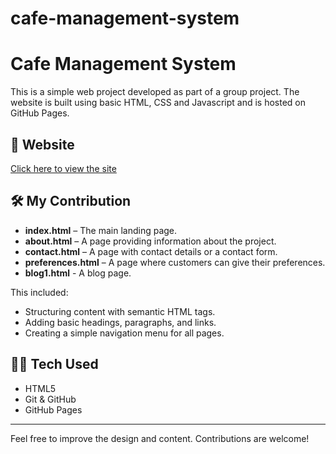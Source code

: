 # cafe-management-system
<!DOCTYPE html>
<html lang="en">
<head>
  <meta charset="UTF-8">
  <title>README</title>
</head>
<body>
  <h1>Cafe Management System</h1>

  <p>This is a simple web project developed as part of a group project. The website is built using basic HTML, CSS and Javascript and is hosted on GitHub Pages.</p>

  <h2>🔗 Website</h2>
  <p><a href="https://github.com/bhavika1818/cafe-management-system.git" target="_blank">Click here to view the site</a></p>

  <h2>🛠️ My Contribution</h2>
  <ul>
    <li><strong>index.html</strong> – The main landing page.</li>
    <li><strong>about.html</strong> – A page providing information about the project.</li>
    <li><strong>contact.html</strong> – A page with contact details or a contact form.</li>
    <li><strong>preferences.html</strong> – A page where customers can give their preferences.</li>
    <li><strong>blog1.html</strong> - A blog page.</li>
  </ul>

  <p>This included:</p>
  <ul>
    <li>Structuring content with semantic HTML tags.</li>
    <li>Adding basic headings, paragraphs, and links.</li>
    <li>Creating a simple navigation menu for all pages.</li>
  </ul>
  <h2>🧑‍💻 Tech Used</h2>
  <ul>
    <li>HTML5</li>
    <li>Git & GitHub</li>
    <li>GitHub Pages</li>
  </ul>
<hr>
  <p>Feel free to improve the design and content. Contributions are welcome!</p>
</body>
</html>